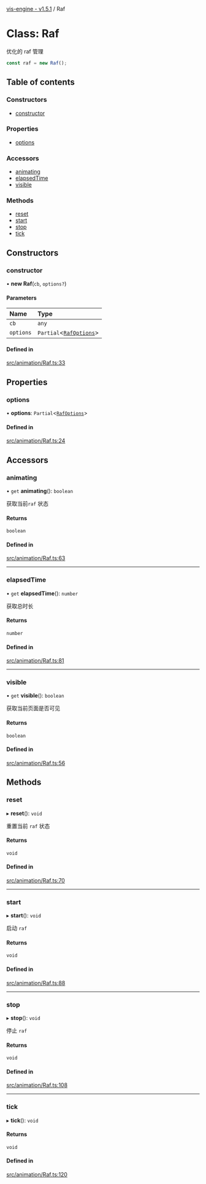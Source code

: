 [vis-engine - v1.5.1](../index.md) / Raf

# Class: Raf

优化的 raf 管理
```ts
const raf = new Raf();
```

## Table of contents

### Constructors

- [constructor](Raf.md#constructor)

### Properties

- [options](Raf.md#options)

### Accessors

- [animating](Raf.md#animating)
- [elapsedTime](Raf.md#elapsedtime)
- [visible](Raf.md#visible)

### Methods

- [reset](Raf.md#reset)
- [start](Raf.md#start)
- [stop](Raf.md#stop)
- [tick](Raf.md#tick)

## Constructors

### constructor

• **new Raf**(`cb`, `options?`)

#### Parameters

| Name | Type |
| :------ | :------ |
| `cb` | `any` |
| `options` | `Partial`<[`RafOptions`](../interfaces/RafOptions.md)\> |

#### Defined in

[src/animation/Raf.ts:33](https://github.com/sakitam-gis/vis-engine/blob/7b15dbb/src/animation/Raf.ts#L33)

## Properties

### options

• **options**: `Partial`<[`RafOptions`](../interfaces/RafOptions.md)\>

#### Defined in

[src/animation/Raf.ts:24](https://github.com/sakitam-gis/vis-engine/blob/7b15dbb/src/animation/Raf.ts#L24)

## Accessors

### animating

• `get` **animating**(): `boolean`

获取当前`raf` 状态

#### Returns

`boolean`

#### Defined in

[src/animation/Raf.ts:63](https://github.com/sakitam-gis/vis-engine/blob/7b15dbb/src/animation/Raf.ts#L63)

___

### elapsedTime

• `get` **elapsedTime**(): `number`

获取总时长

#### Returns

`number`

#### Defined in

[src/animation/Raf.ts:81](https://github.com/sakitam-gis/vis-engine/blob/7b15dbb/src/animation/Raf.ts#L81)

___

### visible

• `get` **visible**(): `boolean`

获取当前页面是否可见

#### Returns

`boolean`

#### Defined in

[src/animation/Raf.ts:56](https://github.com/sakitam-gis/vis-engine/blob/7b15dbb/src/animation/Raf.ts#L56)

## Methods

### reset

▸ **reset**(): `void`

重置当前 `raf` 状态

#### Returns

`void`

#### Defined in

[src/animation/Raf.ts:70](https://github.com/sakitam-gis/vis-engine/blob/7b15dbb/src/animation/Raf.ts#L70)

___

### start

▸ **start**(): `void`

启动 `raf`

#### Returns

`void`

#### Defined in

[src/animation/Raf.ts:88](https://github.com/sakitam-gis/vis-engine/blob/7b15dbb/src/animation/Raf.ts#L88)

___

### stop

▸ **stop**(): `void`

停止 `raf`

#### Returns

`void`

#### Defined in

[src/animation/Raf.ts:108](https://github.com/sakitam-gis/vis-engine/blob/7b15dbb/src/animation/Raf.ts#L108)

___

### tick

▸ **tick**(): `void`

#### Returns

`void`

#### Defined in

[src/animation/Raf.ts:120](https://github.com/sakitam-gis/vis-engine/blob/7b15dbb/src/animation/Raf.ts#L120)
